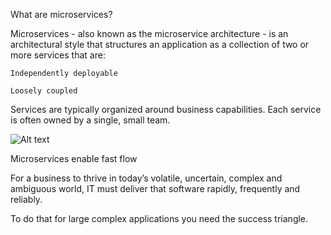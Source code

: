What are microservices?

Microservices - also known as the microservice architecture - is an architectural style that structures an application as a collection of two or more services that are:

    Independently deployable

    Loosely coupled

Services are typically organized around business capabilities. Each service is often owned by a single, small team.

![Alt text](https://microservices.io/i/home-page/home-page-microservices-teams-subdomains.png)

Microservices enable fast flow

For a business to thrive in today’s volatile, uncertain, complex and ambiguous world, IT must deliver that software rapidly, frequently and reliably.

To do that for large complex applications you need the success triangle.
